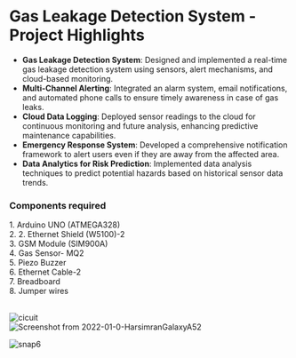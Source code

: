 # Gas Leakage Detection System - Project Highlights

- **Gas Leakage Detection System**: Designed and implemented a real-time gas leakage detection system using sensors, alert mechanisms, and cloud-based monitoring.
- **Multi-Channel Alerting**: Integrated an alarm system, email notifications, and automated phone calls to ensure timely awareness in case of gas leaks.
- **Cloud Data Logging**: Deployed sensor readings to the cloud for continuous monitoring and future analysis, enhancing predictive maintenance capabilities.
- **Emergency Response System**: Developed a comprehensive notification framework to alert users even if they are away from the affected area.
- **Data Analytics for Risk Prediction**: Implemented data analysis techniques to predict potential hazards based on historical sensor data trends.


<H3>Components required</H3>
1. Arduino UNO (ATMEGA328) <br>
2. 2. Ethernet Shield (W5100)-2<br>
3. GSM Module (SIM900A)<br>
4. Gas Sensor- MQ2<br>
5. Piezo Buzzer<br>
6. Ethernet Cable-2<br>
7. Breadboard<br>
8. Jumper wires<br><br>

![cicuit](https://github.com/user-attachments/assets/bd1613bb-7b50-4b6d-9fca-6e97b950713d)<br>
![Screenshot from 2022-01-0-HarsimranGalaxyA52](https://github.com/user-attachments/assets/f5f347ab-80d0-4bc5-9e60-6d60478b2b57)

![snap6](https://github.com/user-attachments/assets/c89f65c1-9e47-4fb6-ae9b-bd6f3cee8c4c)
